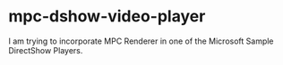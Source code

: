 # mpc-dshow-video-player
I am trying to incorporate MPC Renderer in one of the Microsoft Sample DirectShow Players.
